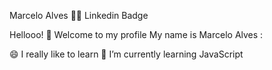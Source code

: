 <!--
### Hi there 👋
**Marcelo-Alvess/Marcelo-Alvess** is a ✨ _special_ ✨ repository because its `README.md` (this file) appears on your GitHub profile.

Here are some ideas to get you started:

- 🔭 I’m currently working on ...
- 🌱 I’m currently learning ...
- 👯 I’m looking to collaborate on ...
- 🤔 I’m looking for help with ...
- 💬 Ask me about ...
- 📫 How to reach me: ...
- 😄 Pronouns: ...
- ⚡ Fun fact: ...
-->

Marcelo Alves 👨‍💻
Linkedin Badge

Hellooo! 👋 Welcome to my profile
My name is Marcelo Alves :

😄 I really like to learn
🌱 I’m currently learning JavaScript


